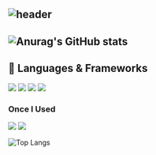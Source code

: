 ![header](https://capsule-render.vercel.app/api?type=rounded&color=auto&height=100&section=header&text=Seol's%20Github&fontSize=30)
---
![Anurag's GitHub stats](https://github-readme-stats.vercel.app/api?username=shgi99&show_icons=true&theme=radical)
---
## 📖 Languages & Frameworks
<img src="https://img.shields.io/badge/C++-00599C?style=flat-square&logo=cplusplus&logoColor=white"/> <img src="https://img.shields.io/badge/-C%23-80247B?logo=Csharp&style=flat"/> <img src="https://img.shields.io/badge/SFML-8CC445?style=flat-square&logo=sfml&logoColor=white"/> <img src="https://img.shields.io/badge/Unity-FFFFFF?style=flat-square&logo=unity&logoColor=black"/>
### Once I Used
<img src="https://img.shields.io/badge/Python-3776AB?style=flat-square&logo=python&logoColor=white"/> <img src="https://img.shields.io/badge/Jupyter-F37626?style=flat-square&logo=jupyter&logoColor=white"/>

![Top Langs](https://github-readme-stats.vercel.app/api/top-langs/?username=shgi99&hide_progress=false)
